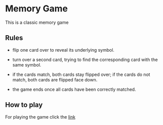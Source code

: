 # Memory Game
This is a classic memory game

## Rules

* flip one card over to reveal its underlying symbol.

* turn over a second card, trying to find the corresponding card with the same symbol.

* if the cards match, both cards stay flipped over; if the cards do not match, both cards are flipped face down.

* the game ends once all cards have been correctly matched.

## How to play

For playing the game click the [link](https://krisrud.github.io/Memory_game/)
